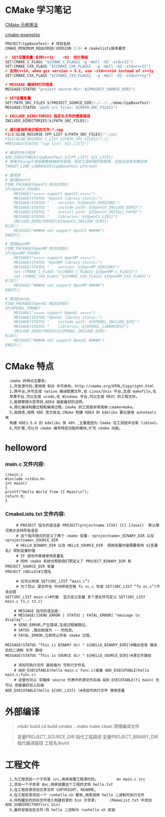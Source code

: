 # CMake 学习笔记

[CMake 示例用法](https://github.com/Ewenwan/Linux_Code_Test/tree/master/Samples_CMake)

[cmake-examples](https://github.com/Ewenwan/cmake-examples)

```C
PROJECT(CppBaseTest) # 项目名称
CMAKE_MINIMUM_REQUIRED(VERSION 3.0) # cmakelists版本要求

#  SET设置变量 支持C++11    -O2  优化等级
SET(CMAKE_C_FLAGS "${CMAK_C_FLAGS} -g -Wall -O2 -std=c11")
SET(CMAKE_CXX_FLAGS "${CMAKE_CXX_FLAGS}  -g -Wall -O2 -std=c++11")
# 支持C++14, when gcc version > 5.1, use -std=c++14 instead of c++1y
SET(CMAKE_CXX_FLAGS "${CMAKE_CXX_FLAGS}  -g -Wall -O2 -std=c++1y")

# MESSAGE 编译时打印信息
MESSAGE(STATUS "project source dir: ${PROJECT_SOURCE_DIR}")

# SET设置变量
SET(PATH_SRC_FILES ${PROJECT_SOURCE_DIR}/./../../demo/CppBaseTest)
MESSAGE(STATUS "path src files: ${PATH_SRC_FILES}")

# INCLUDE_DIRECTORIES 指定头文件的搜索路径
INCLUDE_DIRECTORIES(${PATH_SRC_FILES})

# 递归查询所有匹配的文件:*.cpp
FILE(GLOB_RECURSE CPP_LIST ${PATH_SRC_FILES}/*.cpp)
FILE(GLOB_RECURSE C_LIST ${PATH_SRC_FILES}/*.c)
#MESSAGE(STATUS "cpp list: ${C_LIST}")

# 编译可执行程序
ADD_EXECUTABLE(CppBaseTest ${CPP_LIST} ${C_LIST})
# 用来为target添加需要链接的共享库，指定工程所用的依赖库，包括动态库和静态库
TARGET_LINK_LIBRARIES(CppBaseTest pthread)

# 查找库
# 查找OpenCV
FIND_PACKAGE(OpenCV REQUIRED)
IF(OpenCV_FOUND)
	MESSAGE("===== support OpenCV =====")
	MESSAGE(STATUS "OpenCV library status:")
	MESSAGE(STATUS "	version: ${OpenCV_VERSION}")
	MESSAGE(STATUS "	include path: ${OpenCV_INCLUDE_DIRS}")
	MESSAGE(STATUS "	install path: ${OpenCV_INSTALL_PATH}")
	MESSAGE(STATUS "	libraries: ${OpenCV_LIBS}")
	INCLUDE_DIRECTORIES(${OpenCV_INCLUDE_DIRS})
ELSE()
	MESSAGE("##### not support OpenCV #####")
ENDIF()

# 查找OpenMP
FIND_PACKAGE(OpenMP REQUIRED)
IF(OpenMP_FOUND)
	MESSAGE("===== support OpenMP =====")
	MESSAGE(STATUS "OpenMP library status:")
	MESSAGE(STATUS "	version: ${OpenMP_VERSION}")
    set (CMAKE_C_FLAGS "${CMAKE_C_FLAGS} ${OpenMP_C_FLAGS}")
    set (CMAKE_CXX_FLAGS "${CMAKE_CXX_FLAGS} ${OpenMP_CXX_FLAGS}")
ELSE()
	MESSAGE("##### not support OpenMP #####")
ENDIF()

# 查找OpenGL
FIND_PACKAGE(OpenGL REQUIRED)
IF(OPENGL_FOUND)
	MESSAGE("===== support OpenGL =====")
	MESSAGE(STATUS "OpenGL library status:")
	MESSAGE(STATUS "	include path: ${OPENGL_INCLUDE_DIR}")
	MESSAGE(STATUS "	libraries: ${OPENGL_LIBRARIES}")
	INCLUDE_DIRECTORIES(${OPENGL_INCLUDE_DIR})
ELSE()
	MESSAGE("##### not support OpenGL #####")
ENDIF()

```



# CMake 特点

      cmake 的特点主要有:
      1,开放源代码,使用类 BSD 许可发布。http://cmake.org/HTML/Copyright.html
      2,跨平台,并可生成 native 编译配置文件,在 Linux/Unix 平台,生成 makefile,在
      苹果平台,可以生成 xcode,在 Windows 平台,可以生成 MSVC 的工程文件。
      3,能够管理大型项目,KDE4 就是最好的证明。
      4,简化编译构建过程和编译过程。Cmake 的工具链非常简单:cmake+make。
      5,高效虑,按照 KDE 官方说法,CMake 构建 KDE4 的 kdelibs 要比使用 autotools 来
      构建 KDE3.5.6 的 kdelibs 快 40% ,主要是因为 Cmake 在工具链中没有 libtool。
      6,可扩展,可以为 cmake 编写特定功能的模块,扩充 cmake 功能。
      
# helloword
### main.c 文件内容:
    //main.c
    #include <stdio.h>
    int main()
    {
    printf(“Hello World from t1 Main!\n”);
    return 0;
    }
    
### CmakeLists.txt 文件内容:
         # PROJECT 指令的语法是 PROJECT(projectname [CXX] [C] [Java])  默认情况表示支持所有语言
         # 这个指令隐式的定义了两个 cmake 变量: <projectname>_BINARY_DIR 以及<projectname>_SOURCE_DIR
         # HELLO_BINARY_DIR 以及 HELLO_SOURCE_DIR  调用变量的值需要使用 ${变量名} 得到变量的值
         # IF 语句中直接使用变量名
         # 同时 cmake 系统也帮助我们预定义了 PROJECT_BINARY_DIR 和 PROJECT_SOURCE_DIR 变量
    PROJECT (HELLO)#工程名
    
         # 也可以写成 SET(SRC_LIST “main.c”)  
         # 为了防止 源文件名 中间带有空格 fu nc.c 写成 SET(SRC_LIST “fu nc.c”)不会出错
    SET(SRC_LIST main.c)#代替  显示定义变量 多个源文件可定义 SET(SRC_LIST main.c t1.c t2.c)
    
        # MESSAGE 指令的语法是:
        # MESSAGE([SEND_ERROR | STATUS | FATAL_ERROR] "message to display"...)
        # SEND_ERROR,产生错误,生成过程被跳过。 
        # SATUS ,输出前缀为 -- 的信息。
        # FATAL_ERROR,立即终止所有 cmake 过程.
    
    MESSAGE(STATUS "This is BINARY dir " ${HELLO_BINARY_DIR})#输出信息 编译后的二进制 文件 路径
    MESSAGE(STATUS "This is SOURCE dir " ${HELLO_SOURCE_DIR})#源文件路径
    
        # 添加可执行文件 最前面为 可执行文件名
        # ADD_EXECUTABLE(hello main.c func.c)或者 ADD_EXECUTABLE(hello main.c;func.c)
        # 这里也可以 忽略掉 source 列表中的源文件后缀 ADD_EXECUTABLE(t1 main) 也可以 但是最好加上后缀
    ADD_EXECUTABLE(hello ${SRC_LIST} )#添加可执行文件 使用变量  
    
  # 外部编译
> mkdir build   cd build    cmake ..    make     make clean 清理编译文件

> 变量PROJECT_SOURCE_DIR 指代工程路径 变量PROJECT_BINARY_DIR  指代编译路径 工程名/build 
      
# 工程文件
      1,为工程添加一个子目录 src,用来放置工程源代码;         mv main.c src 
      2,添加一个子目录 doc,用来放置这个工程的文档 hello.txt
      3,在工程目录添加文本文件 COPYRIGHT, README;
      4,在工程目录添加一个 runhello.sh 脚本,用来调用 hello 二进制可执行文件
      4,将构建后的目标文件放入构建目录的 bin 子目录;      CMakeList.txt 中添加ADD_SUBDIRECTORY(src bin)
      5,最终安装这些文件:将 hello 二进制与 runhello.sh 安装
